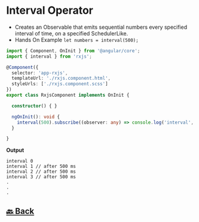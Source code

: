 <h1>Interval Operator</h1>

- Creates an Observable that emits sequential numbers every specified interval of time, on a specified SchedulerLike.
- Hands On Example `let numbers = interval(500);`

```ts
import { Component, OnInit } from '@angular/core';
import { interval } from 'rxjs';

@Component({
  selector: 'app-rxjs',
  templateUrl: './rxjs.component.html',
  styleUrls: ['./rxjs.component.scss']
})
export class RxjsComponent implements OnInit {

  constructor() { }

  ngOnInit(): void {
    interval(500).subscribe((observer: any) => console.log('interval', observer));
  }

}
```
**Output**
```
interval 0
interval 1 // after 500 ms
interval 2 // after 500 ms
interval 3 // after 500 ms
.
.
.

```

<h2><a href="https://github.com/sanjay9616/JavaScript/blob/master/JavaScript-Technologies/RxJS/README.md"> 🔙 Back</a></h2>